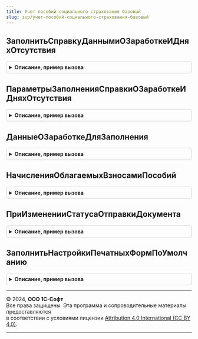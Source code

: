 ```yaml
---
title: Учет пособий социального страхования базовый
slug: zup/учет-пособий-социального-страхования-базовый
---
```



## ЗаполнитьСправкуДаннымиОЗаработкеИДняхОтсутствия
<details style="margin: 1em 0; padding: 0.5em; border: 1px solid #ccc; border-radius: 6px;">

<summary style="font-weight: bold; cursor: pointer;">Описание, пример вызова</summary>

```bsl

// Заполняет табличные части документа "ИсходящаяСправкаОЗаработкеДляРасчетаПособий".
//
// Параметры:
//  Объект -  ДокументОбъект.ИсходящаяСправкаОЗаработкеДляРасчетаПособий
//  ПараметрыЗаполнения - см. ПараметрыЗаполненияСправкиОЗаработкеИДняхОтсутствия.
//
// Возвращаемое значение:
//	Истина, если данные в объекте были обновлены.
//
Функция ЗаполнитьСправкуДаннымиОЗаработкеИДняхОтсутствия(Объект, ПараметрыЗаполнения) Экспорт
```

Пример вызова
```bsl
Результат = УчетПособийСоциальногоСтрахованияБазовый.ЗаполнитьСправкуДаннымиОЗаработкеИДняхОтсутствия(Объект, ПараметрыЗаполнения) 
```
</details>

## ПараметрыЗаполненияСправкиОЗаработкеИДняхОтсутствия
<details style="margin: 1em 0; padding: 0.5em; border: 1px solid #ccc; border-radius: 6px;">

<summary style="font-weight: bold; cursor: pointer;">Описание, пример вызова</summary>

```bsl

// Формирует параметры для создания временных таблиц используемых для заполнения справки о заработке для расчета
// пособий.
//
// Параметры:
//  Объект - ДокументОбъект.СправкаОЗаработкеДляРасчетаПособий.
//
// Возвращаемое значение:
//    Структура:
//		ГодНачало
//		ГодОкончание
//		Сотрудник
//		Организация
//      ПоВсемОП - данные по Организации или по ГоловнойОрганизации.
//      Обновление - учитывать ли зафиксированные в документе реквизиты.
//      РасчетныеГоды - отбор заполняемых лет, входящих в период между ГодНачало и ГодОкончание.
//      ОграничиватьРазмерЗаработка - применять ли ограничение базой страховых взносов.
//
Функция ПараметрыЗаполненияСправкиОЗаработкеИДняхОтсутствия(Объект = Неопределено) Экспорт
```

Пример вызова
```bsl
Результат = УчетПособийСоциальногоСтрахованияБазовый.ПараметрыЗаполненияСправкиОЗаработкеИДняхОтсутствия(Объект);
```
</details>

## ДанныеОЗаработкеДляЗаполнения
<details style="margin: 1em 0; padding: 0.5em; border: 1px solid #ccc; border-radius: 6px;">

<summary style="font-weight: bold; cursor: pointer;">Описание, пример вызова</summary>

```bsl

// Возвращает таблицу с данными о заработке сотрудника по годам.
//
// Параметры:
//  ПараметрыЗаполнения - Структура, состав см. в
//                        УчетПособийСоциальногоСтрахования.ПараметрыЗаполненияСправкиОЗаработкеИДняхОтсутствия.
//
// Возвращаемое значение:
//  Таблица значений с колонками:
//		РасчетныйГод
//		Заработок
//
Функция ДанныеОЗаработкеДляЗаполнения(ПараметрыЗаполнения) Экспорт
```

Пример вызова
```bsl
Результат = УчетПособийСоциальногоСтрахованияБазовый.ДанныеОЗаработкеДляЗаполнения(ПараметрыЗаполнения) 
```
</details>

## НачисленияОблагаемыхВзносамиПособий
<details style="margin: 1em 0; padding: 0.5em; border: 1px solid #ccc; border-radius: 6px;">

<summary style="font-weight: bold; cursor: pointer;">Описание, пример вызова</summary>

```bsl

// Возвращает массив ссылок из ПВР Начисления, соответствующих облагаемым взносами компенсациям, возмещаемым из бюджета ФСС
// (в частности, оплата 4-х дополнительных выходных дней для ухода за детьми инвалидами).
//
// Параметры:
//	нет
//
// Возвращаемое значение:
//	Массив
//
Функция НачисленияОблагаемыхВзносамиПособий() Экспорт
```

Пример вызова
```bsl
Результат = УчетПособийСоциальногоСтрахованияБазовый.НачисленияОблагаемыхВзносамиПособий() 
```
</details>

## ПриИзмененииСтатусаОтправкиДокумента
<details style="margin: 1em 0; padding: 0.5em; border: 1px solid #ccc; border-radius: 6px;">

<summary style="font-weight: bold; cursor: pointer;">Описание, пример вызова</summary>

```bsl

// См. ЭлектронныйДокументооборотСКонтролирующимиОрганамиВызовСервераПереопределяемый.ПриИзмененииСтатусаОтправкиДокумента.
Функция ПриИзмененииСтатусаОтправкиДокумента(Ссылка, СтатусОтправки) Экспорт
```

Пример вызова
```bsl
Результат = УчетПособийСоциальногоСтрахованияБазовый.ПриИзмененииСтатусаОтправкиДокумента(Ссылка, СтатусОтправки) 
```
</details>

## ЗаполнитьНастройкиПечатныхФормПоУмолчанию
<details style="margin: 1em 0; padding: 0.5em; border: 1px solid #ccc; border-radius: 6px;">

<summary style="font-weight: bold; cursor: pointer;">Описание, пример вызова</summary>

```bsl

Процедура ЗаполнитьНастройкиПечатныхФормПоУмолчанию(ОписанияНастроек) Экспорт
```

Пример вызова
```bsl
УчетПособийСоциальногоСтрахованияБазовый.ЗаполнитьНастройкиПечатныхФормПоУмолчанию(ОписанияНастроек) 
```
</details>

---

© 2024, **ООО 1С-Софт**  
Все права защищены. Эта программа и сопроводительные материалы предоставляются  
в соответствии с условиями лицензии [Attribution 4.0 International (CC BY 4.0)](https://creativecommons.org/licenses/by/4.0/legalcode).

---
